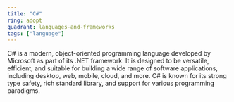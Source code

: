 ```yaml
---
title: "C#"
ring: adopt
quadrant: languages-and-frameworks
tags: ["language"]
--- 
```

C# is a modern, object-oriented programming language developed by Microsoft as part of its .NET framework. It is designed to be versatile, efficient, and suitable for building a wide range of software applications, including desktop, web, mobile, cloud, and more. C# is known for its strong type safety, rich standard library, and support for various programming paradigms.

